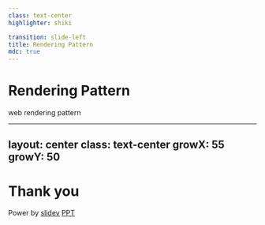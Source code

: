 ```yaml
---
class: text-center
highlighter: shiki

transition: slide-left
title: Rendering Pattern
mdc: true
---
```


# Rendering Pattern

web rendering pattern



---
layout: center
class: text-center
growX: 55
growY: 50
---

# Thank you
Power by [slidev](https://sli.dev) [PPT](https://github.com/sujianqingfeng/slidev-unocss)
